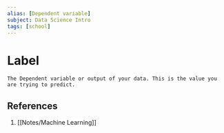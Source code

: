```yaml
---
alias: [Dependent variable]
subject: Data Science Intro
tags: [school]
---
```

# Label

```ad-note
The Dependent variable or output of your data. This is the value you are trying to predict.
```

## References
1. [[Notes/Machine Learning]]